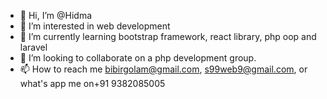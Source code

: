- 👋 Hi, I’m @Hidma
- 👀 I’m interested in web development
- 🌱 I’m currently learning bootstrap framework, react library, php oop and laravel
- 💞️ I’m looking to collaborate on a php development group.
- 📫 How to reach me bibirgolam@gmail.com, s99web9@gmail.com, or what's app me on+91 9382085005

<!---
Hidma/Hidma is a ✨ special ✨ repository because its `README.md` (this file) appears on your GitHub profile.
You can click the Preview link to take a look at your changes.
--->
